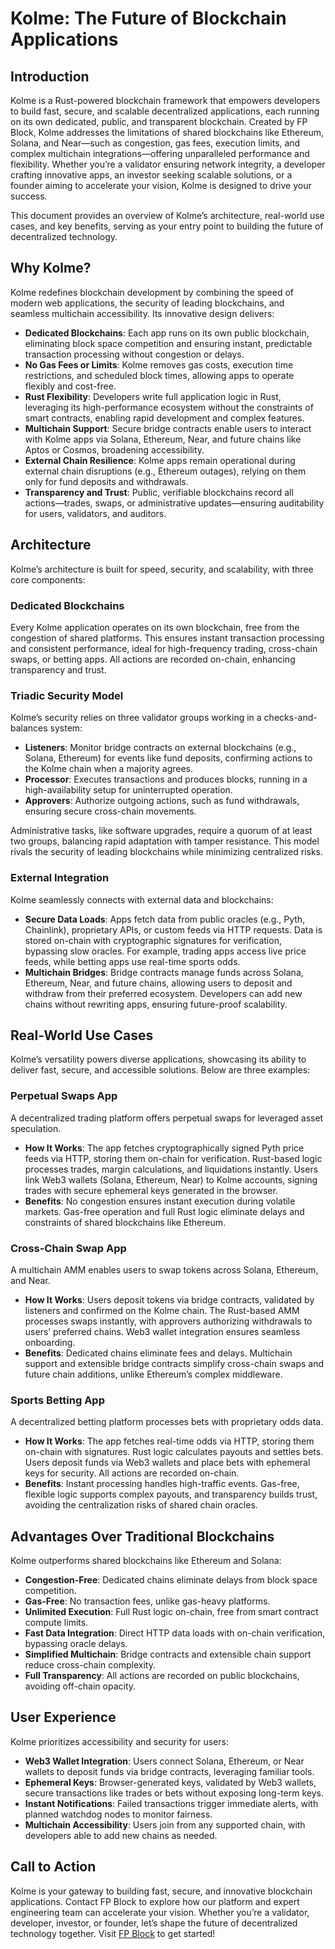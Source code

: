 # Kolme: The Future of Blockchain Applications

<!-- toc -->

## Introduction

Kolme is a Rust-powered blockchain framework that empowers developers to build fast, secure, and scalable decentralized applications, each running on its own dedicated, public, and transparent blockchain. Created by FP Block, Kolme addresses the limitations of shared blockchains like Ethereum, Solana, and Near—such as congestion, gas fees, execution limits, and complex multichain integrations—offering unparalleled performance and flexibility. Whether you’re a validator ensuring network integrity, a developer crafting innovative apps, an investor seeking scalable solutions, or a founder aiming to accelerate your vision, Kolme is designed to drive your success.

This document provides an overview of Kolme’s architecture, real-world use cases, and key benefits, serving as your entry point to building the future of decentralized technology.

## Why Kolme?

Kolme redefines blockchain development by combining the speed of modern web applications, the security of leading blockchains, and seamless multichain accessibility. Its innovative design delivers:

- **Dedicated Blockchains**: Each app runs on its own public blockchain, eliminating block space competition and ensuring instant, predictable transaction processing without congestion or delays.
- **No Gas Fees or Limits**: Kolme removes gas costs, execution time restrictions, and scheduled block times, allowing apps to operate flexibly and cost-free.
- **Rust Flexibility**: Developers write full application logic in Rust, leveraging its high-performance ecosystem without the constraints of smart contracts, enabling rapid development and complex features.
- **Multichain Support**: Secure bridge contracts enable users to interact with Kolme apps via Solana, Ethereum, Near, and future chains like Aptos or Cosmos, broadening accessibility.
- **External Chain Resilience**: Kolme apps remain operational during external chain disruptions (e.g., Ethereum outages), relying on them only for fund deposits and withdrawals.
- **Transparency and Trust**: Public, verifiable blockchains record all actions—trades, swaps, or administrative updates—ensuring auditability for users, validators, and auditors.

## Architecture

Kolme’s architecture is built for speed, security, and scalability, with three core components:

### Dedicated Blockchains

Every Kolme application operates on its own blockchain, free from the congestion of shared platforms. This ensures instant transaction processing and consistent performance, ideal for high-frequency trading, cross-chain swaps, or betting apps. All actions are recorded on-chain, enhancing transparency and trust.

### Triadic Security Model

Kolme’s security relies on three validator groups working in a checks-and-balances system:

- **Listeners**: Monitor bridge contracts on external blockchains (e.g., Solana, Ethereum) for events like fund deposits, confirming actions to the Kolme chain when a majority agrees.
- **Processor**: Executes transactions and produces blocks, running in a high-availability setup for uninterrupted operation.
- **Approvers**: Authorize outgoing actions, such as fund withdrawals, ensuring secure cross-chain movements.

Administrative tasks, like software upgrades, require a quorum of at least two groups, balancing rapid adaptation with tamper resistance. This model rivals the security of leading blockchains while minimizing centralized risks.

### External Integration

Kolme seamlessly connects with external data and blockchains:

- **Secure Data Loads**: Apps fetch data from public oracles (e.g., Pyth, Chainlink), proprietary APIs, or custom feeds via HTTP requests. Data is stored on-chain with cryptographic signatures for verification, bypassing slow oracles. For example, trading apps access live price feeds, while betting apps use real-time sports odds.
- **Multichain Bridges**: Bridge contracts manage funds across Solana, Ethereum, Near, and future chains, allowing users to deposit and withdraw from their preferred ecosystem. Developers can add new chains without rewriting apps, ensuring future-proof scalability.

## Real-World Use Cases

Kolme’s versatility powers diverse applications, showcasing its ability to deliver fast, secure, and accessible solutions. Below are three examples:

### Perpetual Swaps App

A decentralized trading platform offers perpetual swaps for leveraged asset speculation.

- **How It Works**: The app fetches cryptographically signed Pyth price feeds via HTTP, storing them on-chain for verification. Rust-based logic processes trades, margin calculations, and liquidations instantly. Users link Web3 wallets (Solana, Ethereum, Near) to Kolme accounts, signing trades with secure ephemeral keys generated in the browser.
- **Benefits**: No congestion ensures instant execution during volatile markets. Gas-free operation and full Rust logic eliminate delays and constraints of shared blockchains like Ethereum.

### Cross-Chain Swap App

A multichain AMM enables users to swap tokens across Solana, Ethereum, and Near.

- **How It Works**: Users deposit tokens via bridge contracts, validated by listeners and confirmed on the Kolme chain. The Rust-based AMM processes swaps instantly, with approvers authorizing withdrawals to users’ preferred chains. Web3 wallet integration ensures seamless onboarding.
- **Benefits**: Dedicated chains eliminate fees and delays. Multichain support and extensible bridge contracts simplify cross-chain swaps and future chain additions, unlike Ethereum’s complex middleware.

### Sports Betting App

A decentralized betting platform processes bets with proprietary odds data.

- **How It Works**: The app fetches real-time odds via HTTP, storing them on-chain with signatures. Rust logic calculates payouts and settles bets. Users deposit funds via Web3 wallets and place bets with ephemeral keys for security. All actions are recorded on-chain.
- **Benefits**: Instant processing handles high-traffic events. Gas-free, flexible logic supports complex payouts, and transparency builds trust, avoiding the centralization risks of shared chain oracles.

## Advantages Over Traditional Blockchains

Kolme outperforms shared blockchains like Ethereum and Solana:

- **Congestion-Free**: Dedicated chains eliminate delays from block space competition.
- **Gas-Free**: No transaction fees, unlike gas-heavy platforms.
- **Unlimited Execution**: Full Rust logic on-chain, free from smart contract compute limits.
- **Fast Data Integration**: Direct HTTP data loads with on-chain verification, bypassing oracle delays.
- **Simplified Multichain**: Bridge contracts and extensible chain support reduce cross-chain complexity.
- **Full Transparency**: All actions are recorded on public blockchains, avoiding off-chain opacity.

## User Experience

Kolme prioritizes accessibility and security for users:

- **Web3 Wallet Integration**: Users connect Solana, Ethereum, or Near wallets to deposit funds via bridge contracts, leveraging familiar tools.
- **Ephemeral Keys**: Browser-generated keys, validated by Web3 wallets, secure transactions like trades or bets without exposing long-term keys.
- **Instant Notifications**: Failed transactions trigger immediate alerts, with planned watchdog nodes to monitor fairness.
- **Multichain Accessibility**: Users join from any supported chain, with developers able to add new chains as needed.

## Call to Action

Kolme is your gateway to building fast, secure, and innovative blockchain applications. Contact FP Block to explore how our platform and expert engineering team can accelerate your vision. Whether you’re a validator, developer, investor, or founder, let’s shape the future of decentralized technology together. Visit [FP Block](https://www.fpblock.com) to get started!
